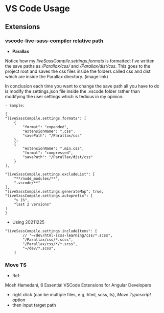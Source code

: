 
# VS Code Usage

## Extensions

### vscode-live-sass-compiler relative path

- **Parallax**

Notice how my *liveSassCompile.settings.formats* is formatted: I've written the save paths as */Parallax/css/* and */Parallax/dist/css*. This goes to the project root and saves the css files inside the folders called css and dist which are inside the Parallax directory. (image link)

In conclusion each time you want to change the save path all you have to do is modify the settings.json file inside the .vscode folder rather than modifying the user settings which is tedious in my opinion.

```
- Sample:

{
"liveSassCompile.settings.formats": [
    {
        "format": "expanded",
        "extensionName": ".css",
        "savePath": "/Parallax/css"
    },
    {
        "extensionName": ".min.css",
        "format": "compressed",
        "savePath": "/Parallax/dist/css"
    }
],

"liveSassCompile.settings.excludeList": [
    "**/node_modules/**",
    ".vscode/**"
],
"liveSassCompile.settings.generateMap": true,
"liveSassCompile.settings.autoprefix": [
    "> 1%",
    "last 2 versions"
]
}
```

- Using 20211225

```
"liveSassCompile.settings.includeItems": [
        // "~/dev/html-scss-learning/css/*.scss",
        "/Parallax/css/*.scss",
        "/Parallax/css/*/*.scss",
        "~/dev/*.scss",
    ]
```

### Move TS

- Ref:

Mosh Hamedani, 6 Essential VSCode Extensions for Angular Developers

- right click (can be multiple files, e.g, html, scss, ts), *Move Typescript* option
- then input target path

